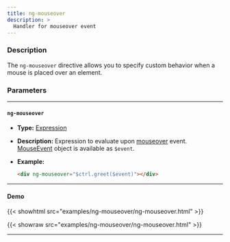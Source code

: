 ```yaml
---
title: ng-mouseover
description: >
  Handler for mouseover event
---
```


### Description

The `ng-mouseover` directive allows you to specify custom behavior when a mouse
is placed over an element.

### Parameters

---

#### `ng-mouseover`

- **Type:** [Expression](../../../typedoc/types/Expression.html)
- **Description:** Expression to evaluate upon
  [mouseover](https://developer.mozilla.org/en-US/docs/Web/API/Element/mouseover_event)
  event.
  [MouseEvent](https://developer.mozilla.org/en-US/docs/Web/API/MouseEvent)
  object is available as `$event`.
- **Example:**

  ```html
  <div ng-mouseover="$ctrl.greet($event)"></div>
  ```

---

#### Demo

{{< showhtml src="examples/ng-mouseover/ng-mouseover.html" >}}

{{< showraw src="examples/ng-mouseover/ng-mouseover.html" >}}

---
